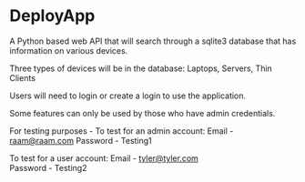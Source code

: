 # DeployApp
A Python based web API that will search through a sqlite3 database that has information on various devices. 

Three types of devices will be in the database: Laptops, Servers, Thin Clients

Users will need to login or create a login to use the application.

Some features can only be used by those who have admin credentials.

For testing purposes - 
To test for an admin account: 
       Email - raam@raam.com 
    Password - Testing1
 
To test for a user account:
       Email - tyler@tyler.com  
    Password - Testing2
